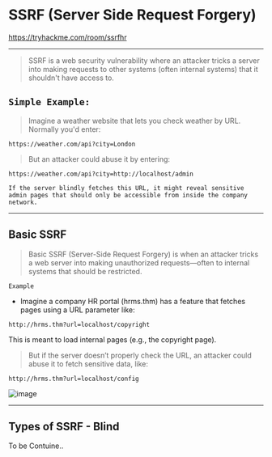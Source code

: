 # SSRF (Server Side Request Forgery)

https://tryhackme.com/room/ssrfhr

---
> SSRF is a web security vulnerability where an attacker tricks a server into making requests to other systems (often internal systems) that it shouldn't have access to.

## **``Simple Example:``**
> Imagine a weather website that lets you check weather by URL. Normally you'd enter:

```
https://weather.com/api?city=London
```

> But an attacker could abuse it by entering:

```
https://weather.com/api?city=http://localhost/admin
```

 ``If the server blindly fetches this URL, it might reveal sensitive admin pages that should only be accessible from inside the company network.``

---

## Basic SSRF

> Basic SSRF (Server-Side Request Forgery) is when an attacker tricks a web server into making unauthorized requests—often to internal systems that should be restricted.

``Example``

- Imagine a company HR portal (hrms.thm) has a feature that fetches pages using a URL parameter like:

```
http://hrms.thm?url=localhost/copyright  
```

This is meant to load internal pages (e.g., the copyright page).

> But if the server doesn’t properly check the URL, an attacker could abuse it to fetch sensitive data, like:

```
http://hrms.thm?url=localhost/config  
```

![image](https://github.com/user-attachments/assets/3fc0f2ab-7f0a-4b48-8cd1-1775195a6a32)


---

## Types of SSRF - Blind

 To be Contuine..



















